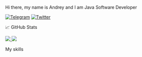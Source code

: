 <!-- Description -->

Hi there, my name is Andrey and I am Java Software Developer
<!-- Badges -->
[![Telegram](https://img.shields.io/static/v1?logo=Telegram&logoColor=26A5E4&message=Profile&label=Telegram)](https://t.me/ctrelecs_ondrey)
[![Twitter](https://img.shields.io/static/v1?logo=Twitter&label=Twitter&message=Profile)](https://twitter.com/CtrlOndrey)
<!-- Stats -->
:chart_with_upwards_trend: GitHub Stats

<a href="https://github.com/AndreyKaBelka">
  <img style="display: inline-block; margin-left: auto; margin-right: auto"  src="https://github-readme-stats.vercel.app/api/top-langs/?username=AndreyKaBelka&theme=dracula&hide_border=true&langs_count=4&hide=C%23" />
</a>
<a href="https://github.com/AndreyKaBelka">
  <img style="display: inline-block; margin-left: auto; margin-right: auto" src="https://github-readme-stats.vercel.app/api?username=AndreyKaBelka&show_icons=true&hide_title=false&theme=dracula&count_private=true&hide_border=true&line_height=27"/>
</a>

<!-- Skills -->
My skills
